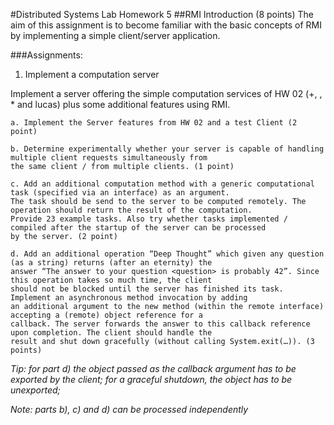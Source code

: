 #Distributed Systems Lab Homework 5
##RMI Introduction (8 points)
The aim of this assignment is to become familiar with the basic concepts of RMI by implementing a simple client/server application.

###Assignments:

1. Implement a computation server

Implement a server offering the simple computation services of HW 02 (+, , * and lucas) plus some additional features using RMI. 
    
    a. Implement the Server features from HW 02 and a test Client (2 point)
    
    b. Determine experimentally whether your server is capable of handling multiple client requests simultaneously from 
    the same client / from multiple clients. (1 point)
    
    c. Add an additional computation method with a generic computational task (specified via an interface) as an argument. 
    The task should be send to the server to be computed remotely. The operation should return the result of the computation. 
    Provide 23 example tasks. Also try whether tasks implemented / compiled after the startup of the server can be processed 
    by the server. (2 point)
    
    d. Add an additional operation “Deep Thought” which given any question (as a string) returns (after an eternity) the 
    answer “The answer to your question <question> is probably 42”. Since this operation takes so much time, the client 
    should not be blocked until the server has finished its task. Implement an asynchronous method invocation by adding 
    an additional argument to the new method (within the remote interface) accepting a (remote) object reference for a 
    callback. The server forwards the answer to this callback reference upon completion. The client should handle the 
    result and shut down gracefully (without calling System.exit(…)). (3 points)

*Tip: for part d) the object passed as the callback argument has to be exported by the client; for a graceful shutdown, 
the object has to be unexported;*

*Note: parts b), c) and d) can be processed independently*
